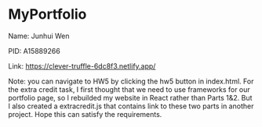 # MyPortfolio

Name: Junhui Wen

PID: A15889266

Link: https://clever-truffle-6dc8f3.netlify.app/

Note: you can navigate to HW5 by clicking the hw5 button in index.html. For the extra credit task, I first thought that we need to use frameworks for our portfolio page, so I rebuilded my website in React rather than Parts 1&2. But I also created a extracredit.js that contains link to these two parts in another project. Hope this can satisfy the requirements.